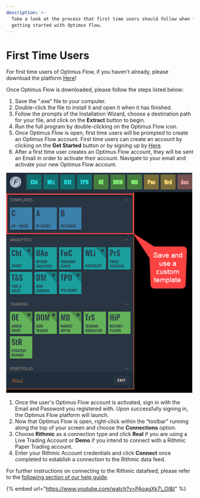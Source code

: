 ```yaml
---
description: >-
  Take a look at the process that first time users should follow when first
  getting started with Optimus Flow.
---
```


# First Time Users

For first time users of Optimus Flow, if you haven't already, please download the platform [Here](https://optimusfutures.com/bin/OTGQT.php)!

Once Optimus Flow is downloaded, please follow the steps listed below:

1. Save the “.exe” file to your computer.
2. Double-click the file to install it and open it when it has finished.
3. Follow the prompts of the Installation Wizard, choose a destination path for your file, and click on the **Extract** button to begin.
4. Run the full program by double-clicking on the Optimus Flow icon.
5. Once Optimus Flow is open, first time users will be prompted to create an Optimus Flow account. First time users can create an account by clicking on the **Get Started** button or by signing up by [Here](https://identity.optimusflow.app/Account/Register?returnUrl=%2Fconnect%2Fauthorize%2Fcallback%3Fclient_id%3DLicencesManager%26redirect_uri%3Dhttps%253A%252F%252Faccounts.optimusflow.app%252Fsignin-oidc%26response_type%3Dcode%2520id_token%26scope%3Dopenid%2520profile%2520email%2520offline_access%2520LicenceService%26response_mode%3Dform_post%26nonce%3D637190217919344647.ZTgxN2YwNDgtMGMzMS00ZmJmLTgyNGQtOGQ4MDY2ZWRlZmQ0NWNkNWE1YmYtYmJlMi00NmNmLWIyM2EtMDJhOWRiMWQ5M2Ez%26state%3DCfDJ8KTr-wkEPRFPi5S9U8P8i-E9ftUnUg3pKDSbwzBe0J4HAzaTzUamLaBqteeb8OPdFGccIngS4mmqn_hbnFrOpuCuE0ii9ldYXKda9s2VJec9dM3npVkmzHF313rgJtX5UDHJRLW_QWwU1E6rx9WlOJbo5Z0OGZULvamf8tsJWwntIc0sGYyUNkJA7NjvLHsMSBXhDhVT1gpyAm32lW4iP6zeg9zxLh68zTKze0oU3t0xU7vaXUVcrNsDZkIelFK1izCYZ4GNwe3YD8oi1zc2aCrtZQgXGMuQzeyoevvahcMPp3EuGWdWWu4mb60XZFZsRA%26x-client-SKU%3DID_NETSTANDARD2_0%26x-client-ver%3D5.5.0.0).  
6.  After a first time user creates an Optimus Flow account, they will be sent an Email in order to activate their account. Navigate to your email and activate your new Optimus Flow account.

![First time users that do not have an Optimus Flow account should refer to Step 5.](../.gitbook/assets/image%20%285%29.png)

1. Once the user's Optimus Flow account is activated, sign in with the Email and Password you registered with. Upon successfully signing in, the Optimus Flow platform will launch.
2. Now that Optimus Flow is open, right-click within the “toolbar” running along the top of your screen and choose the **Connections** option.
3.  Choose **Rithmic** as a connection type and click **Real** if you are using a Live Trading Account or **Demo** if you intend to connect with a Rithmic Paper Trading account.
4.  Enter your Rithmic Account credentials and click **Connect** once completed to establish a connection to the Rithmic data feed.

For further instructions on connecting to the Rithmic datafeed, please refer to the [following section of our help guide](../connections/connection-to-rithmic.md).

{% embed url="https://www.youtube.com/watch?v=PAoagXk7\_OI&t" %}



